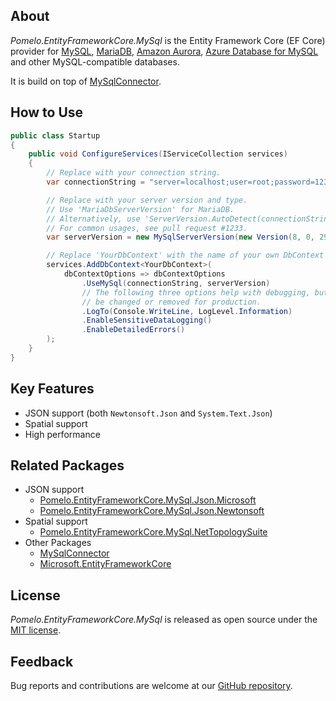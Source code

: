﻿## About

_Pomelo.EntityFrameworkCore.MySql_ is the Entity Framework Core (EF Core) provider for [MySQL](https://www.mysql.com), [MariaDB](https://mariadb.org), [Amazon Aurora](https://aws.amazon.com/rds/aurora), [Azure Database for MySQL](https://azure.microsoft.com/en-us/services/mysql) and other MySQL-compatible databases.

It is build on top of [MySqlConnector](https://github.com/mysql-net/MySqlConnector).

## How to Use

```csharp
public class Startup
{
    public void ConfigureServices(IServiceCollection services)
    {
        // Replace with your connection string.
        var connectionString = "server=localhost;user=root;password=1234;database=ef";

        // Replace with your server version and type.
        // Use 'MariaDbServerVersion' for MariaDB.
        // Alternatively, use 'ServerVersion.AutoDetect(connectionString)'.
        // For common usages, see pull request #1233.
        var serverVersion = new MySqlServerVersion(new Version(8, 0, 29));

        // Replace 'YourDbContext' with the name of your own DbContext derived class.
        services.AddDbContext<YourDbContext>(
            dbContextOptions => dbContextOptions
                .UseMySql(connectionString, serverVersion)
                // The following three options help with debugging, but should
                // be changed or removed for production.
                .LogTo(Console.WriteLine, LogLevel.Information)
                .EnableSensitiveDataLogging()
                .EnableDetailedErrors()
        );
    }
}
```

## Key Features

* JSON support (both `Newtonsoft.Json` and `System.Text.Json`)
* Spatial support
* High performance

## Related Packages

* JSON support
  * [Pomelo.EntityFrameworkCore.MySql.Json.Microsoft](https://www.nuget.org/packages/Pomelo.EntityFrameworkCore.MySql.Json.Microsoft)
  * [Pomelo.EntityFrameworkCore.MySql.Json.Newtonsoft](https://www.nuget.org/packages/Pomelo.EntityFrameworkCore.MySql.Json.Newtonsoft)
* Spatial support
  * [Pomelo.EntityFrameworkCore.MySql.NetTopologySuite](https://www.nuget.org/packages/Pomelo.EntityFrameworkCore.MySql.NetTopologySuite)
* Other Packages
  * [MySqlConnector](https://www.nuget.org/packages/MySqlConnector)
  * [Microsoft.EntityFrameworkCore](https://www.nuget.org/packages/Microsoft.EntityFrameworkCore)

## License

_Pomelo.EntityFrameworkCore.MySql_ is released as open source under the [MIT license](https://github.com/PomeloFoundation/Pomelo.EntityFrameworkCore.MySql/blob/master/LICENSE).

## Feedback

Bug reports and contributions are welcome at our [GitHub repository](https://github.com/PomeloFoundation/Pomelo.EntityFrameworkCore.MySql).